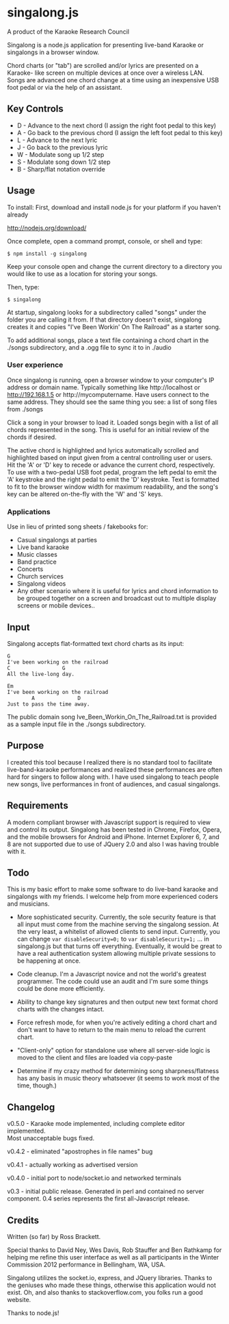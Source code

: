 # singalong.js
A product of the Karaoke Research Council

Singalong is a node.js application for presenting live-band Karaoke or 
singalongs in a browser window.

Chord charts (or "tab") are scrolled and/or lyrics are presented on a Karaoke-
like screen on multiple devices at once over a wireless LAN. Songs are advanced 
one chord change at a time using an inexpensive USB foot pedal or via the help 
of an assistant.

## Key Controls
* D - Advance to the next chord (I assign the right foot pedal to this key) 
* A - Go back to the previous chord (I assign the left foot pedal to this key) 
* L - Advance to the next lyric
* J - Go back to the previous lyric 
* W - Modulate song up 1/2 step 
* S - Modulate song down 1/2 step 
* B - Sharp/flat notation override 

## Usage 
To install:
First, download and install node.js for your platform if you haven't already 

http://nodejs.org/download/

Once complete, open a command prompt, console, or shell and type:

```$ npm install -g singalong```

Keep your console open and change the current directory to a directory you 
would like to use as a location for storing your songs.

Then, type:
 
```$ singalong```

At startup, singalong looks for a subdirectory called "songs" under the folder you 
are calling it from. If that directory doesn't exist, singalong creates it and 
copies "I've Been Workin' On The Railroad" as a starter song.

To add additional songs, place a text file containing a chord chart in 
the ./songs subdirectory, and a .ogg file to sync it to in ./audio

### User experience
Once singalong is running, open a browser window to your computer's IP address 
or domain name.  Typically something like http://localhost or http://192.168.1.5
or http://mycomputername.  Have users connect to the same address. They should see 
the same thing you see: a list of song files from ./songs

Click a song in your browser to load it.  Loaded songs begin with a list of all 
chords represented in the song. This is useful for an initial review of the 
chords if desired.

The active chord is highlighted and lyrics automatically scrolled and 
highlighted based on input given from a central controlling user or users.  
Hit the 'A' or 'D' key to recede or advance the current chord, respectively.  
To use with a two-pedal USB foot pedal, program the left pedal to emit the 
'A' keystroke and the right pedal to emit the 'D' keystroke. Text is 
formatted to fit to the browser window width for maximum readability, 
and the song's key can be altered on-the-fly with the 'W' and 'S' keys. 

### Applications
Use in lieu of printed song sheets / fakebooks for:
* Casual singalongs at parties
* Live band karaoke
* Music classes
* Band practice
* Concerts
* Church services
* Singalong videos
* Any other scenario where it is useful for lyrics and chord information to be 
grouped together on a screen and broadcast out to multiple display screens or 
mobile devices..


## Input
Singalong accepts flat-formatted text chord charts as its input:

```
G
I've been working on the railroad
C                 G
All the live-long day.

Em
I've been working on the railroad
        A              D
Just to pass the time away.
```

The public domain song Ive_Been_Workin_On_The_Railroad.txt is provided as a 
sample input file in the ./songs subdirectory.

## Purpose
I created this tool because I realized there is no standard tool to facilitate 
live-band-karaoke performances and realized these performances are often hard 
for singers to follow along with. I have used singalong to teach 
people new songs, live performances in front of audiences, and casual singalongs.

## Requirements 
A modern compliant browser with Javascript support is required to view and 
control its output. Singalong has been tested in Chrome, Firefox, Opera, and 
the mobile browsers for Android and iPhone. Internet Explorer 6, 7, and 8 
are not supported due to use of JQuery 2.0 and also I was having trouble with
it. 

## Todo 
This is my basic effort to make some software to do live-band karaoke and 
singalongs with my friends. I welcome help from more experienced coders
and musicians.

* More sophisticated security. Currently, the sole security feature is that
all input must come from the machine serving the singalong session. At the
very least, a whitelist of allowed clients to send input. Currently, you can
change 
```var disableSecurity=0;```
to
```var disableSecurity=1;```
... in singalong.js but that turns off everything.
Eventually, it would be great to have a real authentication system allowing
multiple private sessions to be happening at once.

* Code cleanup. I'm a Javascript novice and not the world's greatest programmer. 
The code could use an audit and I'm sure some things could be done more 
efficiently.

* Ability to change key signatures and then output new text format chord charts
with the changes intact.

* Force refresh mode, for when you're actively editing a chord chart and don't
want to have to return to the main menu to reload the current chart.

* "Client-only" option for standalone use where all server-side logic is moved to
the client and files are loaded via copy-paste

* Determine if my crazy method for determining song sharpness/flatness has any
basis in music theory whatsoever (it seems to work most of the time, though.)

## Changelog 
v0.5.0 - Karaoke mode implemented, including complete editor implemented.  
Most unacceptable bugs fixed.

v0.4.2 - eliminated "apostrophes in file names" bug

v0.4.1 - actually working as advertised version

v0.4.0 - initial port to node/socket.io and networked terminals

v0.3 - initial public release. Generated in perl and contained no server 
component. 0.4 series represents the first all-Javascript release.

## Credits
Written (so far) by Ross Brackett.

Special thanks to David Ney, Wes Davis, Rob Stauffer and Ben Rathkamp 
for helping me refine this user interface as well as all participants in the 
Winter Commission 2012 performance in Bellingham, WA, USA.

Singalong utilizes the socket.io, express, and JQuery libraries. Thanks to the geniuses
who made these things, otherwise this application would not exist. Oh, and also
thanks to stackoverflow.com, you folks run a good website.

Thanks to node.js!

